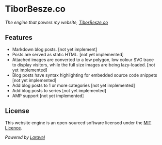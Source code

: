 # TiborBesze.co
*The engine that powers my website, [TiborBesze.co](https://tiborbesze.co)*

## Features

- Markdown blog posts. [not yet implement]
- Posts are served as static HTML. [not yet implemented]
- Attached images are converted to a low polygon, low colour SVG trace to display visitors, while the full size images are being lazy-loaded. [not yet implemented]
- Blog posts have syntax highlighting for embedded source code snippets [not yet implemented]
- Add blog posts to 1 or more categories [not yet implemented]
- Add blog posts to series [not yet implemented]
- AMP support [not yet implemented]

## License

This website engine is an open-sourced software licensed under the [MIT Licence](http://opensource.org/licenses/MIT).

*Powered by [Laravel](https://github.com/laravel/laravel)*
